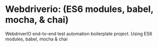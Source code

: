 # Webdriverio: (ES6 modules, babel, mocha, & chai)
WebdriverIO end-to-end test automation boilerplate project. Using ES6 modules, babel, mocha &amp; chai
